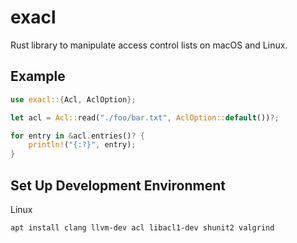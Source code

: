 # exacl

Rust library to manipulate access control lists on macOS and Linux.

## Example

```rust
use exacl::{Acl, AclOption};

let acl = Acl::read("./foo/bar.txt", AclOption::default())?;

for entry in &acl.entries()? {
    println!("{:?}", entry);
}
```

## Set Up Development Environment

Linux

```sh
apt install clang llvm-dev acl libacl1-dev shunit2 valgrind
```
